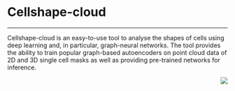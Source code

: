 # Cellshape-cloud
___
Cellshape-cloud is an easy-to-use tool to analyse the shapes of cells using deep learning and, in particular, graph-neural networks. The tool provides the ability to train popular graph-based autoencoders on point cloud data of 2D and 3D single cell masks as well as providing pre-trained networks for inference.

<img src="https://github.com/adamltyson/cellshape-cloud/blob/mrdv_mvp/img/cellshape.png" align="right">
